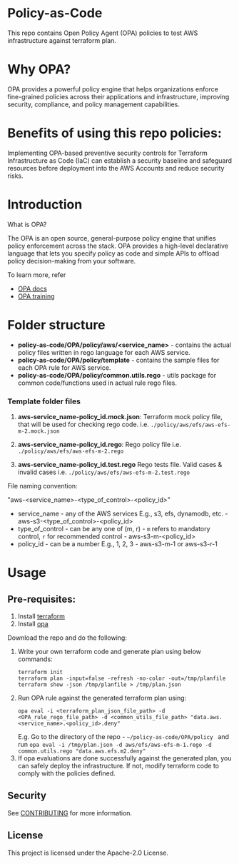 # Policy-as-Code

This repo contains Open Policy Agent (OPA) policies to test AWS infrastructure against terraform plan.

# Why OPA?

OPA provides a powerful policy engine that helps organizations enforce fine-grained policies across their applications and infrastructure, improving security, compliance, and policy management capabilities.

# Benefits of using this repo policies:

Implementing OPA-based preventive security controls for Terraform Infrastructure as Code (IaC) can establish a security baseline and safeguard resources before deployment into the AWS Accounts and reduce security risks.

# Introduction

What is OPA?

The OPA is an open source, general-purpose policy engine that unifies policy enforcement across the stack. 
OPA provides a high-level declarative language that lets you specify policy as code and simple APIs to offload policy decision-making from your software.

To learn more, refer 
* [OPA docs](https://www.openpolicyagent.org/docs/latest/)
* [OPA training](https://academy.styra.com/courses/opa-rego)

# Folder structure
* **policy-as-code/OPA/policy/aws/<service_name>** - contains the actual policy files written in rego language for each AWS service.
* **policy-as-code/OPA/policy/template** - contains the sample files for each OPA rule for AWS service.
* **policy-as-code/OPA/policy/common.utils.rego** - utils package for common code/functions used in actual rule rego files.

### Template folder files
1. **aws-service_name-policy_id.mock.json**: 
  Terraform mock policy file, that will be used for checking rego code. i.e. `./policy/aws/efs/aws-efs-m-2.mock.json`

2. **aws-service_name-policy_id.rego**:
    Rego policy file i.e. `./policy/aws/efs/aws-efs-m-2.rego`
3. **aws-service_name-policy_id.test.rego**
    Rego tests file. Valid cases & invalid cases i.e. `./policy/aws/efs/aws-efs-m-2.test.rego`

File naming convention: 

"aws-<service_name>-<type_of_control>-<policy_id>"

 - service_name - any of the AWS services E.g., s3, efs, dynamodb, etc.  - aws-s3-<type_of_control>-<policy_id>
 - type_of_control - can be any one of (m, r) - `m` refers to mandatory control, `r` for recommended control - aws-s3-m-<policy_id>
 - policy_id - can be a number E.g., 1, 2, 3  - aws-s3-m-1 or aws-s3-r-1

# Usage

## Pre-requisites:
1. Install [terraform](https://developer.hashicorp.com/terraform/tutorials/aws-get-started/install-cli)
2. Install [opa](https://www.openpolicyagent.org/docs/latest/#running-opa) 

Download the repo and do the following:

1. Write your own terraform code and generate plan using below commands:
   ```
   terraform init 
   terraform plan -input=false -refresh -no-color -out=/tmp/planfile 
   terraform show -json /tmp/planfile > /tmp/plan.json

   ```
2. Run OPA rule against the generated terraform plan using:
   ``` 
   opa eval -i <terraform_plan_json_file_path> -d <OPA_rule_rego_file_path> -d <common_utils_file_path> "data.aws.<service_name>.<policy_id>.deny"
   ```
    E.g. Go to the directory of the repo - `~/policy-as-code/OPA/policy ` and run `opa eval -i /tmp/plan.json -d aws/efs/aws-efs-m-1.rego -d common.utils.rego "data.aws.efs.m2.deny"`
3. If opa evaluations are done successfully against the generated plan, you can safely deploy the infrastructure. If not, modify terraform code to comply with the policies defined.


## Security

See [CONTRIBUTING](CONTRIBUTING.md#security-issue-notifications) for more information.

## License

This project is licensed under the Apache-2.0 License.

